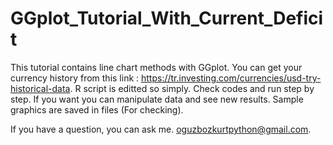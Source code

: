# GGplot_Tutorial_With_Current_Deficit
This tutorial contains line chart methods with GGplot.
You can get your currency history from this link : https://tr.investing.com/currencies/usd-try-historical-data.
R script is editted so simply.
Check codes and run step by step.
If you want you can manipulate data and see new results.
Sample graphics are saved in files (For checking).

If you have a question, you can ask me.
oguzbozkurtpython@gmail.com.
